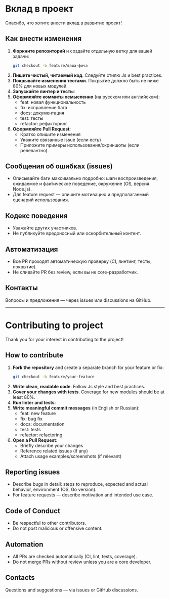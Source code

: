 # Вклад в проект

Спасибо, что хотите внести вклад в развитие проект!

## Как внести изменения

1. **Форкните репозиторий** и создайте отдельную ветку для вашей задачи:
   ```bash
   git checkout -b feature/ваша-фича
   ```
2. **Пишите чистый, читаемый код**. Следуйте стилю Js и best practices.
3. **Покрывайте изменения тестами**. Покрытие должно быть не ниже 80% для новых модулей.
4. **Запускайте линтер и тесты**:
5. **Оформляйте коммиты осмысленно** (на русском или английском):
   - feat: новая функциональность
   - fix: исправление бага
   - docs: документация
   - test: тесты
   - refactor: рефакторинг
6. **Оформляйте Pull Request**:
   - Кратко опишите изменения
   - Укажите связанные issue (если есть)
   - Приложите примеры использования/скриншоты (если релевантно)

## Сообщения об ошибках (issues)

- Описывайте баги максимально подробно: шаги воспроизведения, ожидаемое и фактическое поведение, окружение (OS, версия Node.js).
- Для feature request — опишите мотивацию и предполагаемый сценарий использования.

## Кодекс поведения

- Уважайте других участников.
- Не публикуйте вредоносный или оскорбительный контент.

## Автоматизация

- Все PR проходят автоматическую проверку (CI, линтинг, тесты, покрытие).
- Не сливайте PR без review, если вы не core-разработчик.

## Контакты

Вопросы и предложения — через issues или discussions на GitHub.

---

# Contributing to project

Thank you for your interest in contributing to the project!

## How to contribute

1. **Fork the repository** and create a separate branch for your feature or fix:
   ```bash
   git checkout -b feature/your-feature
   ```
2. **Write clean, readable code**. Follow Js style and best practices.
3. **Cover your changes with tests**. Coverage for new modules should be at least 80%.
4. **Run linter and tests**:
5. **Write meaningful commit messages** (in English or Russian):
   - feat: new feature
   - fix: bug fix
   - docs: documentation
   - test: tests
   - refactor: refactoring
6. **Open a Pull Request**:
   - Briefly describe your changes
   - Reference related issues (if any)
   - Attach usage examples/screenshots (if relevant)

## Reporting issues

- Describe bugs in detail: steps to reproduce, expected and actual behavior, environment (OS, Go version).
- For feature requests — describe motivation and intended use case.

## Code of Conduct

- Be respectful to other contributors.
- Do not post malicious or offensive content.

## Automation

- All PRs are checked automatically (CI, lint, tests, coverage).
- Do not merge PRs without review unless you are a core developer.

## Contacts

Questions and suggestions — via issues or GitHub discussions. 
